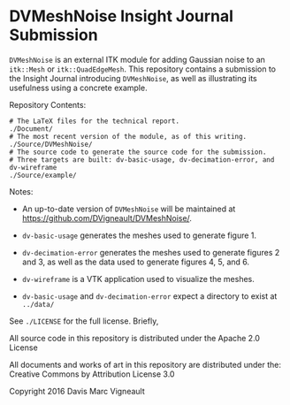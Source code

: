 # DVMeshNoise Insight Journal Submission

`DVMeshNoise` is an external ITK module for adding
Gaussian noise to an `itk::Mesh` or `itk::QuadEdgeMesh`.
This repository contains a submission to the Insight
Journal introducing `DVMeshNoise`, as well as illustrating
its usefulness using a concrete example.

Repository Contents:

```
# The LaTeX files for the technical report.
./Document/ 
# The most recent version of the module, as of this writing.
./Source/DVMeshNoise/
# The source code to generate the source code for the submission.
# Three targets are built: dv-basic-usage, dv-decimation-error, and dv-wireframe
./Source/example/
```

Notes:

- An up-to-date version of `DVMeshNoise` will be maintained at https://github.com/DVigneault/DVMeshNoise/.

- `dv-basic-usage` generates the meshes used to generate figure 1.
- `dv-decimation-error` generates the meshes used to generate figures 2 and 3, as well as the data used to generate figures 4, 5, and 6.
- `dv-wireframe` is a VTK application used to visualize the meshes.
- `dv-basic-usage` and `dv-decimation-error` expect a directory to exist at `../data/`

See `./LICENSE` for the full license.  Briefly,

All source code in this repository is distributed
under the Apache 2.0 License

All documents and works of art in this repository
are distributed under the:
Creative Commons by Attribution License 3.0

Copyright 2016 Davis Marc Vigneault

